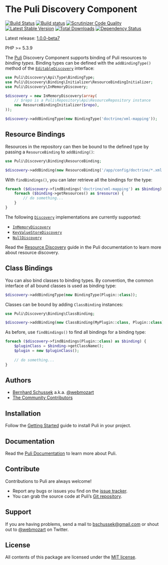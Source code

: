 The Puli Discovery Component
============================

[![Build Status](https://travis-ci.org/puli/discovery.svg?branch=master)](https://travis-ci.org/puli/discovery)
[![Build status](https://ci.appveyor.com/api/projects/status/wmg14bydks4xwqs2/branch/master?svg=true)](https://ci.appveyor.com/project/webmozart/discovery/branch/master)
[![Scrutinizer Code Quality](https://scrutinizer-ci.com/g/puli/discovery/badges/quality-score.png?b=master)](https://scrutinizer-ci.com/g/puli/discovery/?branch=master)
[![Latest Stable Version](https://poser.pugx.org/puli/discovery/v/stable.svg)](https://packagist.org/packages/puli/discovery)
[![Total Downloads](https://poser.pugx.org/puli/discovery/downloads.svg)](https://packagist.org/packages/puli/discovery)
[![Dependency Status](https://www.versioneye.com/php/puli:discovery/1.0.0/badge.svg)](https://www.versioneye.com/php/puli:discovery/1.0.0)

Latest release: [1.0.0-beta7](https://packagist.org/packages/puli/discovery#1.0.0-beta7)

PHP >= 5.3.9

The [Puli] Discovery Component supports binding of Puli resources to *binding
types*. Binding types can be defined with the `addBindingType()` method of the 
[`EditableDiscovery`] interface:

```php
use Puli\Discovery\Api\Type\BindingType;
use Puli\Discovery\Binding\Initializer\ResourceBindingInitializer;
use Puli\Discovery\InMemoryDiscovery;

$discovery = new InMemoryDiscovery(array(
    // $repo is a Puli\Repository\Api\ResourceRepository instance
    new ResourceBindingInitializer($repo),
));

$discovery->addBindingType(new BindingType('doctrine/xml-mapping'));
```

Resource Bindings
-----------------

Resources in the repository can then be bound to the defined type by passing a
`ResourceBinding` to `addBinding()`:

```php
use Puli\Discovery\Binding\ResourceBinding;

$discovery->addBinding(new ResourceBinding('/app/config/doctrine/*.xml', 'doctrine/xml-mapping'));
```

With `findBindings()`, you can later retrieve all the bindings for the type:

```php
foreach ($discovery->findBindings('doctrine/xml-mapping') as $binding) {
    foreach ($binding->getResources() as $resource) {
        // do something...
    }
}
```

The following [`Discovery`] implementations are currently supported:

* [`InMemoryDiscovery`]
* [`KeyValueStoreDiscovery`]
* [`NullDiscovery`]

Read the [Resource Discovery] guide in the Puli documentation to learn more
about resource discovery.

Class Bindings
--------------

You can also bind classes to binding types. By convention, the common interface
of all bound classes is used as binding type:

```php
$discovery->addBindingType(new BindingType(Plugin::class));
```

Classes can be bound by adding `ClassBinding` instances:

```php
use Puli\Discovery\Binding\ClassBinding;

$discovery->addBinding(new ClassBinding(MyPlugin::class, Plugin::class));
```

As before, use `findBindings()` to find all bindings for a binding type:

```php
foreach ($discovery->findBindings(Plugin::class) as $binding) {
    $pluginClass = $binding->getClassName();
    $plugin = new $pluginClass();
    
    // do something...
}
```

Authors
-------

* [Bernhard Schussek] a.k.a. [@webmozart]
* [The Community Contributors]

Installation
------------

Follow the [Getting Started] guide to install Puli in your project.

Documentation
-------------

Read the [Puli Documentation] to learn more about Puli.

Contribute
----------

Contributions to Puli are always welcome!

* Report any bugs or issues you find on the [issue tracker].
* You can grab the source code at Puli’s [Git repository].

Support
-------

If you are having problems, send a mail to bschussek@gmail.com or shout out to
[@webmozart] on Twitter.

License
-------

All contents of this package are licensed under the [MIT license].

[Puli]: http://puli.io
[Bernhard Schussek]: http://webmozarts.com
[The Community Contributors]: https://github.com/puli/discovery/graphs/contributors
[Resource Discovery]: http://docs.puli.io/en/latest/discovery.html
[Getting Started]: http://docs.puli.io/en/latest/getting-started.html
[Puli Documentation]: http://docs.puli.io/en/latest/index.html
[issue tracker]: https://github.com/puli/issues/issues
[Git repository]: https://github.com/puli/discovery
[@webmozart]: https://twitter.com/webmozart
[MIT license]: LICENSE
[`EditableDiscovery`]: http://api.puli.io/latest/class-Puli.Discovery.Api.EditableDiscovery.html
[`Discovery`]: http://api.puli.io/latest/class-Puli.Discovery.Api.Discovery.html
[`InMemoryDiscovery`]: http://api.puli.io/latest/class-Puli.Discovery.InMemoryDiscovery.html
[`KeyValueStoreDiscovery`]: http://api.puli.io/latest/class-Puli.Discovery.KeyValueStoreDiscovery.html
[`NullDiscovery`]: http://api.puli.io/latest/class-Puli.Discovery.NullDiscovery.html
